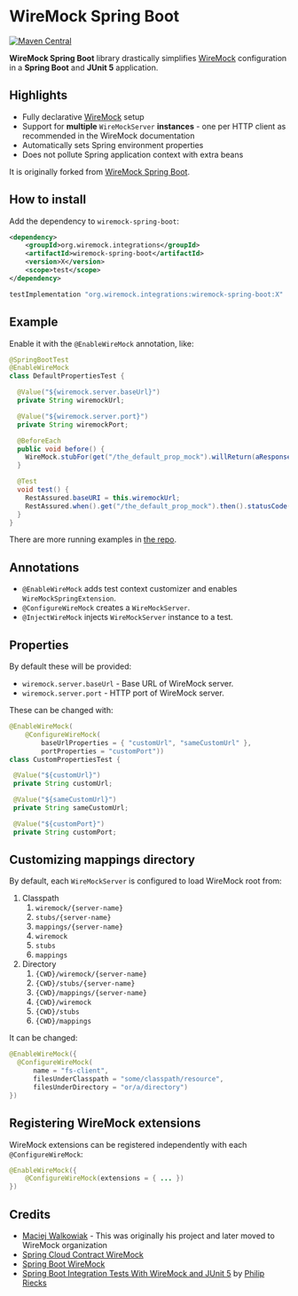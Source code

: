 # WireMock Spring Boot

[![Maven Central](https://maven-badges.herokuapp.com/maven-central/org.wiremock.integrations/wiremock-spring-boot/badge.svg)](https://search.maven.org/artifact/org.wiremock.integrations/wiremock-spring-boot)

**WireMock Spring Boot** library drastically simplifies [WireMock](https://wiremock.org) configuration in a **Spring Boot** and **JUnit 5** application.

## Highlights

* Fully declarative [WireMock](https://wiremock.org/) setup
* Support for **multiple** `WireMockServer` **instances** - one per HTTP client as recommended in the WireMock documentation
* Automatically sets Spring environment properties
* Does not pollute Spring application context with extra beans

It is originally forked from [WireMock Spring Boot](https://github.com/maciejwalkowiak/wiremock-spring-boot).

## How to install

Add the dependency to `wiremock-spring-boot`:

```xml
<dependency>
    <groupId>org.wiremock.integrations</groupId>
    <artifactId>wiremock-spring-boot</artifactId>
    <version>X</version>
    <scope>test</scope>
</dependency>
```

```groovy
testImplementation "org.wiremock.integrations:wiremock-spring-boot:X"
```

## Example

Enable it with the `@EnableWireMock` annotation, like:

```java
@SpringBootTest
@EnableWireMock
class DefaultPropertiesTest {

  @Value("${wiremock.server.baseUrl}")
  private String wiremockUrl;

  @Value("${wiremock.server.port}")
  private String wiremockPort;

  @BeforeEach
  public void before() {
    WireMock.stubFor(get("/the_default_prop_mock").willReturn(aResponse().withStatus(202)));
  }

  @Test
  void test() {
    RestAssured.baseURI = this.wiremockUrl;
    RestAssured.when().get("/the_default_prop_mock").then().statusCode(202);
  }
}
```

There are more running examples in [the repo](/wiremock-spring-boot-example/src/test/java/app).

## Annotations

- `@EnableWireMock` adds test context customizer and enables `WireMockSpringExtension`.
- `@ConfigureWireMock` creates a `WireMockServer`.
- `@InjectWireMock` injects `WireMockServer` instance to a test.

## Properties

By default these will be provided:

- `wiremock.server.baseUrl` - Base URL of WireMock server.
- `wiremock.server.port` - HTTP port of WireMock server.

These can be changed with:

```java
@EnableWireMock(
    @ConfigureWireMock(
        baseUrlProperties = { "customUrl", "sameCustomUrl" },
        portProperties = "customPort"))
class CustomPropertiesTest {

 @Value("${customUrl}")
 private String customUrl;

 @Value("${sameCustomUrl}")
 private String sameCustomUrl;

 @Value("${customPort}")
 private String customPort;
```

## Customizing mappings directory

By default, each `WireMockServer` is configured to load WireMock root from:

1. Classpath
   1. `wiremock/{server-name}`
   2. `stubs/{server-name}`
   3. `mappings/{server-name}`
   4. `wiremock`
   5. `stubs`
   6. `mappings`
2. Directory
   1. `{CWD}/wiremock/{server-name}`
   2. `{CWD}/stubs/{server-name}`
   3. `{CWD}/mappings/{server-name}`
   4. `{CWD}/wiremock`
   5. `{CWD}/stubs`
   6. `{CWD}/mappings`

It can be changed:

```java
@EnableWireMock({
  @ConfigureWireMock(
      name = "fs-client",
      filesUnderClasspath = "some/classpath/resource",
      filesUnderDirectory = "or/a/directory")
})
```

## Registering WireMock extensions

WireMock extensions can be registered independently with each `@ConfigureWireMock`:

```java
@EnableWireMock({
    @ConfigureWireMock(extensions = { ... })
})
```

## Credits

* [Maciej Walkowiak](https://github.com/maciejwalkowiak) - This was originally his project and later moved to WireMock organization
* [Spring Cloud Contract WireMock](https://github.com/spring-cloud/spring-cloud-contract/blob/main/spring-cloud-contract-wiremock)
* [Spring Boot WireMock](https://github.com/skuzzle/spring-boot-wiremock)
* [Spring Boot Integration Tests With WireMock and JUnit 5](https://rieckpil.de/spring-boot-integration-tests-with-wiremock-and-junit-5/) by [Philip Riecks](https://twitter.com/rieckpil)
